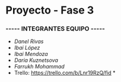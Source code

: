 # Proyecto - Fase 3

### ----- INTEGRANTES EQUIPO -----

* *Danel Rivas*  
* *Ibai López*  
* *Ibai Mendoza*  
* *Daria Kuznetsova*  
* *Farrukh Mohammad*
* Trello: https://trello.com/b/Lnr19RzQ/fid *
